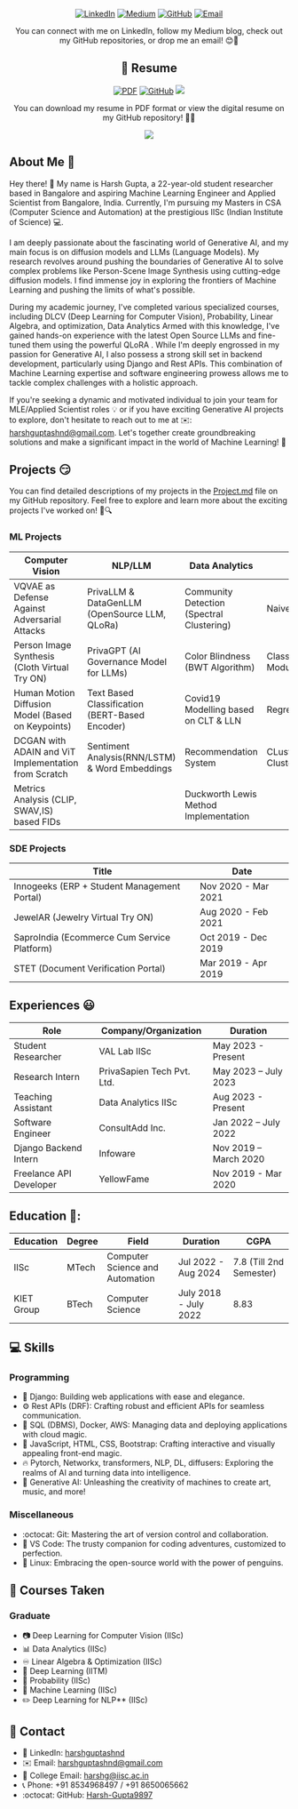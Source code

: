 

<!--
My friends, love is better than anger. Hope is better than fear. Optimism is better than despair. So let us be loving, hopeful and optimistic.
-->
<!-- <img width="100%" src="https://i.postimg.cc/SQCgGbMt/github-banner.png"/> -->
<div align="center">

[![LinkedIn](https://img.shields.io/badge/-LinkedIn-blue?style=flat&logo=Linkedin&logoColor=white&link=https://linkedin.com/in/harshguptashnd/)](https://linkedin.com/in/harshguptashnd/)
[![Medium](https://img.shields.io/badge/-Medium-000000?style=flat&labelColor=000000&logo=Medium&link=https://medium.com/@harshguptashnd)](https://medium.com/@harshguptashnd)
[![GitHub](https://img.shields.io/badge/-GitHub-181717?style=flat&logo=GitHub&logoColor=white&link=https://github.com/Harsh-Gupta9897)](https://github.com/Harsh-Gupta9897)
[![Email](https://img.shields.io/badge/-Email-red?style=flat&logo=Mail.Ru&logoColor=white&link=mailto:harshguptashnd@gmail.com)](mailto:harshguptashnd@gmail.com)

You can connect with me on LinkedIn, follow my Medium blog, check out my GitHub repositories, or drop me an email! 😊📧

</div>

<div align="center">

## :page_facing_up: Resume

[![PDF](https://img.shields.io/badge/-Resume-red?style=flat&logo=Adobe%20Acrobat%20Reader&logoColor=white&link=https://drive.google.com/file/d/1gbnb9xGEj1zcNXhHNQFArvU0Dh04DnLD/view?usp=sharing)](https://drive.google.com/file/d/1gbnb9xGEj1zcNXhHNQFArvU0Dh04DnLD/view?usp=sharing)
[![GitHub](https://img.shields.io/badge/-GitHub%20Repo-181717?style=flat&logo=GitHub&logoColor=white&link=https://github.com/Harsh-Gupta9897/Resume)](https://github.com/Harsh-Gupta9897)
![](https://komarev.com/ghpvc/?username=Harsh-Gupta9897&color=green)


You can download my resume in PDF format or view the digital resume on my GitHub repository! 📄📎

</div>

<p align="center">
  <img src="https://komarev.com/ghpvc/?username=suji04&style=plastic&color=ff4d4d">
</p>

## About Me :wave:

Hey there! :rocket: My name is Harsh Gupta, a 22-year-old student researcher based in Bangalore and aspiring Machine Learning Engineer and Applied Scientist from Bangalore, India. Currently, I'm pursuing my Masters in CSA (Computer Science and Automation) at the prestigious IISc (Indian Institute of Science) :computer:.

I am deeply passionate about the fascinating world of Generative AI, and my main focus is on diffusion models and LLMs (Language Models). My research revolves around pushing the boundaries of Generative AI to solve complex problems like Person-Scene Image Synthesis using cutting-edge diffusion models. I find immense joy in exploring the frontiers of Machine Learning and pushing the limits of what's possible.

During my academic journey, I've completed various specialized courses, including DLCV (Deep Learning for Computer Vision), Probability, Linear Algebra, and optimization, Data Analytics Armed with this knowledge, I've gained hands-on experience with the latest Open Source LLMs and fine-tuned them using the powerful QLoRA . While I'm deeply engrossed in my passion for Generative AI, I also possess a strong skill set in backend development, particularly using Django and Rest APIs. This combination of Machine Learning expertise and software engineering prowess allows me to tackle complex challenges with a holistic approach.

If you're seeking a dynamic and motivated individual to join your team for MLE/Applied Scientist roles :bulb: or if you have exciting Generative AI projects to explore, don't hesitate to reach out to me at ✉️: [harshguptashnd@gmail.com](mailto:harshguptashnd@gmail.com). Let's together create groundbreaking solutions and make a significant impact in the world of Machine Learning! :rocket:


## Projects 😏

You can find detailed descriptions of my projects in the [Project.md](https://github.com/Harsh-Gupta9897/Resume/blob/main/Project.md) file on my GitHub repository. Feel free to explore and learn more about the exciting projects I've worked on! 🚀🔍

### ML Projects

| Computer Vision                                      | NLP/LLM                                       | Data Analytics                            | Traditional ML                      |
|------------------------------------------------------|-----------------------------------------------|------------------------------------------|--------------------------------------|   
| VQVAE as Defense Against Adversarial Attacks         | PrivaLLM & DataGenLLM (OpenSource LLM, QLoRa) | Community Detection (Spectral Clustering)| Naive Bayes Implementation           |
| Person Image Synthesis (Cloth Virtual Try ON)        | PrivaGPT (AI Governance Model for LLMs)       | Color Blindness (BWT Algorithm)          | Classification Module(Multiclass SVM)|
| Human Motion Diffusion Model (Based on Keypoints)    | Text Based Classification (BERT-Based Encoder)| Covid19 Modelling based on CLT & LLN     | Regression and PCA                   |
| DCGAN with ADAIN and ViT Implementation from Scratch | Sentiment Analysis(RNN/LSTM) & Word Embeddings| Recommendation System                    | CLustering(KMeans,Spectral Clustering)|
| Metrics Analysis (CLIP, SWAV,IS) based FIDs          |                                               | Duckworth Lewis Method Implementation    |                                      |

### SDE Projects
|               Title                                    | Date             |
|--------------------------------------------------------|------------------|
| Innogeeks (ERP + Student Management Portal)            | Nov 2020 - Mar 2021 |
| JewelAR (Jewelry Virtual Try ON)                       | Aug 2020 - Feb 2021 |
| SaproIndia (Ecommerce Cum Service Platform)            | Oct 2019 - Dec 2019 |
| STET (Document Verification Portal)                    | Mar 2019 - Apr 2019 |


## Experiences 😃

| Role                | Company/Organization           | Duration                 |
|---------------------|--------------------------------|--------------------------|
| Student Researcher  | VAL Lab IISc                  | May 2023 - Present       |
| Research Intern     | PrivaSapien Tech Pvt. Ltd.     | May 2023 – July 2023     |
| Teaching Assistant  | Data Analytics IISc            | Aug 2023 - Present       |
| Software Engineer   | ConsultAdd Inc.                | Jan 2022 – July 2022     |
| Django Backend Intern | Infoware                      | Nov 2019 – March 2020    |
| Freelance API Developer | YellowFame                  | Nov 2019 - Mar 2020      |


## Education 🚀:

| **Education** | **Degree** | **Field**                        | **Duration**    |  **CGPA**    |
|---------------|------------|----------------------------------|-----------------| -----------------|
| IISc          | MTech      | Computer Science and Automation | Jul 2022 - Aug 2024 | 7.8 (Till 2nd Semester)
| KIET Group    | BTech      | Computer Science               | July 2018 - July 2022| 8.83    |



## :computer: Skills

### Programming
- :diamond_shape_with_a_dot_inside: Django: Building web applications with ease and elegance.
- :gear: Rest APIs (DRF): Crafting robust and efficient APIs for seamless communication.
- :floppy_disk: SQL (DBMS), Docker, AWS: Managing data and deploying applications with cloud magic.
- :art: JavaScript, HTML, CSS, Bootstrap: Crafting interactive and visually appealing front-end magic.
- :fire: Pytorch, Networkx, transformers, NLP, DL, diffusers: Exploring the realms of AI and turning data into intelligence.
- :crystal_ball: Generative AI: Unleashing the creativity of machines to create art, music, and more!

### Miscellaneous
- :octocat: Git: Mastering the art of version control and collaboration.
- :wrench: VS Code: The trusty companion for coding adventures, customized to perfection.
- :penguin: Linux: Embracing the open-source world with the power of penguins.

## :book: Courses Taken

### Graduate
- :camera: Deep Learning for Computer Vision (IISc)
- :bar_chart: Data Analytics (IISc)
- :infinity: Linear Algebra & Optimization (IISc)
- :brain: Deep Learning (IITM)
- :game_die: Probability (IISc)
- :rocket: Machine Learning (IISc)
- :pencil2: Deep Learning for NLP** (IISc)

## :email: Contact

- :link: LinkedIn: [harshguptashnd](https://www.linkedin.com/in/harshguptashnd/)
- :envelope: Email: [harshguptashnd@gmail.com](mailto:harshguptashnd@gmail.com)
- :school: College Email: [harshg@iisc.ac.in](mailto:harshg@iisc.ac.in)
- :telephone_receiver: Phone: +91 8534968497 / +91 8650065662
- :octocat: GitHub: [Harsh-Gupta9897](https://github.com/Harsh-Gupta9897)











